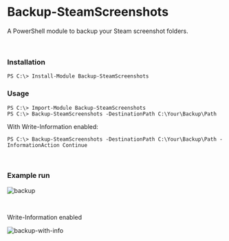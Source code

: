 # Backup-SteamScreenshots
A PowerShell module to backup your Steam screenshot folders.

<br/>

### Installation
```
PS C:\> Install-Module Backup-SteamScreenshots
```

### Usage
```
PS C:\> Import-Module Backup-SteamScreenshots
PS C:\> Backup-SteamScreenshots -DestinationPath C:\Your\Backup\Path
```

With Write-Information enabled:
```
PS C:\> Backup-SteamScreenshots -DestinationPath C:\Your\Backup\Path -InformationAction Continue
```

<br/>

### Example run

![backup](https://user-images.githubusercontent.com/31832259/223826237-4838d3b2-4355-48a8-8484-9372987d678a.png)


<br/>

Write-Information enabled

![backup-with-info](https://user-images.githubusercontent.com/31832259/223826320-8e3681a0-0d42-4772-8b9b-00fb1857e7c5.png)






